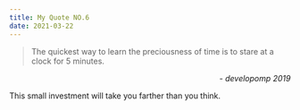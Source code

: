 ```yaml
---
title: My Quote NO.6
date: 2021-03-22
---
```


> The quickest way to learn the preciousness of time is to stare at a clock for 5 minutes.

<div style="text-align: right"><i>- developomp 2019</i></div>

This small investment will take you farther than you think.
